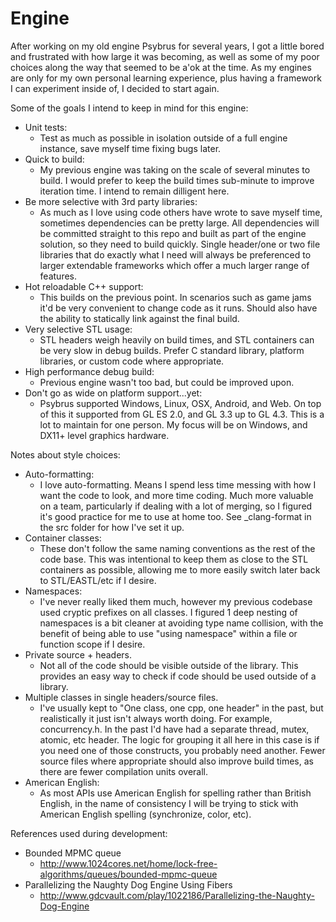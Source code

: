 Engine
======

After working on my old engine Psybrus for several years, I got a little bored and frustrated with how large it was becoming, as well as some of my poor choices along the way that seemed to be a'ok at the time. As my engines are only for my own personal learning experience, plus having a framework I can experiment inside of, I decided to start again.

Some of the goals I intend to keep in mind for this engine:
- Unit tests:
  - Test as much as possible in isolation outside of a full engine instance, save myself time fixing bugs later.
- Quick to build:
  - My previous engine was taking on the scale of several minutes to build. I would prefer to keep the build times sub-minute to improve iteration time. I intend to remain dilligent here.
- Be more selective with 3rd party libraries:
  - As much as I love using code others have wrote to save myself time, sometimes dependencies can be pretty large. All dependencies will be committed straight to this repo and built as part of the engine solution, so they need to build quickly. Single header/one or two file libraries that do exactly what I need will always be preferenced to larger extendable frameworks which offer a much larger range of features.
- Hot reloadable C++ support:
  - This builds on the previous point. In scenarios such as game jams it'd be very convenient to change code as it runs. Should also have the ability to statically link against the final build.
- Very selective STL usage:
  - STL headers weigh heavily on build times, and STL containers can be very slow in debug builds. Prefer C standard library, platform libraries, or custom code where appropriate.
- High performance debug build:
  - Previous engine wasn't too bad, but could be improved upon.
- Don't go as wide on platform support...yet:
  - Psybrus supported Windows, Linux, OSX, Android, and Web. On top of this it supported from GL ES 2.0, and GL 3.3 up to GL 4.3. This is a lot to maintain for one person. My focus will be on Windows, and DX11+ level graphics hardware.


Notes about style choices:
- Auto-formatting:
  - I love auto-formatting. Means I spend less time messing with how I want the code to look, and more time coding. Much more valuable on a team, particularly if dealing with a lot of merging, so I figured it's good practice for me to use at home too. See _clang-format in the src folder for how I've set it up.
- Container classes:
  - These don't follow the same naming conventions as the rest of the code base. This was intentional to keep them as close to the STL containers as possible, allowing me to more easily switch later back to STL/EASTL/etc if I desire.
- Namespaces:
  - I've never really liked them much, however my previous codebase used cryptic prefixes on all classes. I figured 1 deep nesting of namespaces is a bit cleaner at avoiding type name collision, with the benefit of being able to use "using namespace" within a file or function scope if I desire.
- Private source + headers.
  - Not all of the code should be visible outside of the library. This provides an easy way to check if code should be used outside of a library.
- Multiple classes in single headers/source files.
  - I've usually kept to "One class, one cpp, one header" in the past, but realistically it just isn't always worth doing. For example, concurrency.h. In the past I'd have had a separate thread, mutex, atomic, etc header. The logic for grouping it all here in this case is if you need one of those constructs, you probably need another. Fewer source files where appropriate should also improve build times, as there are fewer compilation units overall.
- American English:
  - As most APIs use American English for spelling rather than British English, in the name of consistency I will be trying to stick with American English spelling (synchronize, color, etc).


References used during development:
- Bounded MPMC queue
  - http://www.1024cores.net/home/lock-free-algorithms/queues/bounded-mpmc-queue
- Parallelizing the Naughty Dog Engine Using Fibers
  - http://www.gdcvault.com/play/1022186/Parallelizing-the-Naughty-Dog-Engine
